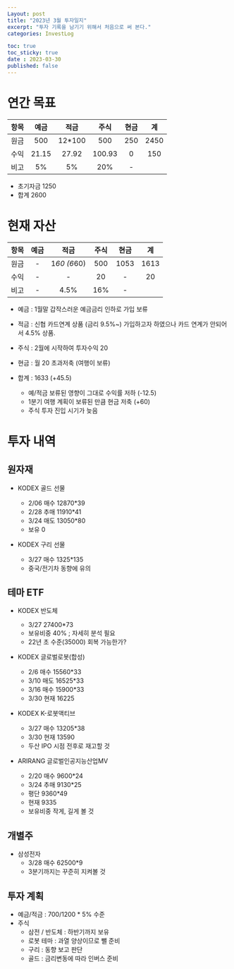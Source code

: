 ```yaml
---
Layout: post
title: "2023년 3월 투자일지"
excerpt: "투자 기록을 남기기 위해서 처음으로 써 본다."
categories: InvestLog

toc: true
toc_sticky: true
date : 2023-03-30
published: false
---
```


# 연간 목표

 항목 | 예금 | 적금 | 주식 | 현금 | 계
-----|:----:|:----:|:----:|:----:|:----:
 원금 | 500 | 12*100 | 500 | 250 | 2450
 수익 | 21.15 | 27.92 | 100.93 | 0 | 150
 비고 | 5% | 5% | 20% | - | 

- 초기자금 1250
- 합계 2600
 
# 현재 자산

 항목 | 예금 | 적금 | 주식 | 현금 | 계
-----|:----:|:----:|:----:|:----:|:----:
 원금 | - | 1*60 (6*60) | 500 | 1053 | 1613
 수익 | - | - | 20 | - | 20
 비고 | - | 4.5% | 16% | - |
 
- 예금 : 1월말 갑작스러운 예금금리 인하로 가입 보류
- 적금 : 신협 카드연계 상품 (금리 9.5%~) 가입하고자 하였으나 카드 연계가 안되어서 4.5% 상품.
- 주식 : 2월에 시작하여 투자수익 20
- 현금 : 월 20 초과저축 (여행이 보류)

- 합계 : 1633 (+45.5)
  - 예/적금 보류된 영향이 그대로 수익률 저하 (-12.5)
  - 1분기 여행 계획이 보류된 만큼 현금 저축 (+60)
  - 주식 투자 진입 시기가 늦음

 
# 투자 내역  

## 원자재

- KODEX 골드 선물
  - 2/06 매수 12870*39
  - 2/28 추매 11910*41 
  - 3/24 매도 13050*80
  - 보유 0

- KODEX 구리 선물
  - 3/27 매수 1325*135
  - 중국/전기차 동향에 유의

## 테마 ETF

- KODEX 반도체
  - 3/27 27400*73
  - 보유비중 40% ; 자세히 분석 필요
  - 22년 초 수준(35000) 회복 가능한가?

- KODEX 글로벌로봇(합성)
  - 2/6 매수 15560*33
  - 3/10 매도 16525*33
  - 3/16 매수 15900*33
  - 3/30 현재 16225

- KODEX K-로봇액티브
  - 3/27 매수 13205*38
  - 3/30 현재 13590
  - 두산 IPO 시점 전후로 재고할 것
  
- ARIRANG 글로벌인공지능산업MV 
  - 2/20 매수 9600*24
  - 3/24 추매 9130*25 
  - 평단 9360*49
  - 현재 9335
  - 보유비중 작게, 길게 볼 것

## 개별주
- 삼성전자
  - 3/28 매수 62500*9
  - 3분기까지는 꾸준히 지켜볼 것
  
## 투자 계획
- 예금/적금 : 700/1200 * 5% 수준
- 주식
  - 삼전 / 반도체 : 하반기까지 보유
  - 로봇 테마 : 과열 양상이므로 뺄 준비
  - 구리 : 동향 보고 판단
  - 골드 : 금리변동에 따라 인버스 준비
 
